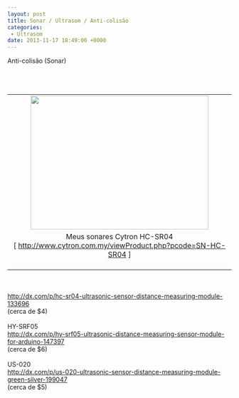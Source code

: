 ```yaml
---
layout: post
title: Sonar / Ultrasom / Anti-colisão
categories:
 - Ultrasom
date: 2013-11-17 18:49:00 +0000
---
```


<div>
<div style="text-align: justify;">
Anti-colisão (Sonar)</div>
</div>

<div>
<div style="text-align: justify;">
<br/>
<a name="more"></a><br/><br/>
<table align="center" cellpadding="0" cellspacing="0" class="tr-caption-container" style="margin-left: auto; margin-right: auto; text-align: center;"><tbody>
<tr><td style="text-align: center;"><a href="http://4.bp.blogspot.com/-HgnHOusHAM4/UmxdXGTCFWI/AAAAAAAAm0s/zwUYn2CZ724/s1600/IMG_20131026_211549.jpg" imageanchor="1" style="margin-left: auto; margin-right: auto;"><img border="0" height="300" src="http://4.bp.blogspot.com/-HgnHOusHAM4/UmxdXGTCFWI/AAAAAAAAm0s/zwUYn2CZ724/s400/IMG_20131026_211549.jpg" width="400"/></a></td></tr>
<tr><td class="tr-caption" style="text-align: center;">Meus sonares Cytron HC-SR04<br/>
[&nbsp;<a href="http://www.cytron.com.my/viewProduct.php?pcode=SN-HC-SR04">http://www.cytron.com.my/viewProduct.php?pcode=SN-HC-SR04</a>&nbsp;]<br/>
<br/></td></tr>
</tbody></table>
<br/>
<br/></div>
</div>

<div>
<div style="text-align: justify;">
<a href="http://dx.com/p/hc-sr04-ultrasonic-sensor-distance-measuring-module-133696">http://dx.com/p/hc-sr04-ultrasonic-sensor-distance-measuring-module-133696</a></div>
</div>

<div>
<div style="text-align: justify;">
(cerca de $4)<br/>
<br/>
HY-SRF05<br/>
<a href="http://dx.com/p/hy-srf05-ultrasonic-distance-measuring-sensor-module-for-arduino-147397">http://dx.com/p/hy-srf05-ultrasonic-distance-measuring-sensor-module-for-arduino-147397</a></div>
</div>

<div>
<div style="text-align: justify;">
(cerca de $6)<br/>
<br/>
US-020<br/>
<a href="http://dx.com/p/us-020-ultrasonic-sensor-distance-measuring-module-green-silver-199047">http://dx.com/p/us-020-ultrasonic-sensor-distance-measuring-module-green-silver-199047</a><br/>
(cerca de $5)<br/>
<div>
<br/></div>
</div>
</div>